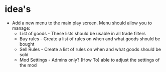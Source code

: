 # idea's
* Add a new menu to the main play screen. Menu should allow you to manage:
  * List of goods - These lists should be usable in all trade filters
  * Buy rules - Create a list of rules on when and what goods should be bought
  * Sell Rules - Create a list of rules on when and what goods should be sold
  * Mod Settings - Admins only? (How To) able to adjust the settings of the mod
  